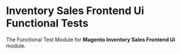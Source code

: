 # Inventory Sales Frontend Ui Functional Tests

The Functional Test Module for **Magento Inventory Sales Frontend Ui** module.
